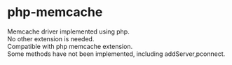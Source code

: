 php-memcache
============

Memcache driver implemented using php. <br/>
No other extension is needed.<br/>
Compatible with php memcache extension.<br/>
Some methods have not been implemented, including addServer,pconnect.<br/>
